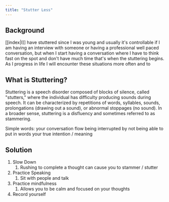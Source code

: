 ```yaml
---
title: "Stutter Less"
---
```

## Background

[[index|I]] have stuttered since I was young and usually it's controllable if I am having an interview with someone or having a professional well paced conversation, but when I start having a conversation where I have to think fast on the spot and don't have much time that's when the stuttering begins. As I progress in life I will encounter these situations more often and to 

## What is Stuttering?

Stuttering is a speech disorder composed of blocks of silence, called "stutters," where the individual has difficulty producing sounds during speech. It can be characterized by repetitions of words, syllables, sounds, prolongations (drawing out a sound), or abnormal stoppages (no sound). In a broader sense, stuttering is a disfluency and sometimes referred to as stammering.

Simple words: your conversation flow being interrupted by not being able to put in words your true intention / meaning

## Solution

1. Slow Down
	1. Rushing to complete a thought can cause you to stammer / stutter
2. Practice Speaking
	1. Sit with people and talk
3. Practice mindfulness 
	1. Allows you to be calm and focused on your thoughts
4. Record yourself
